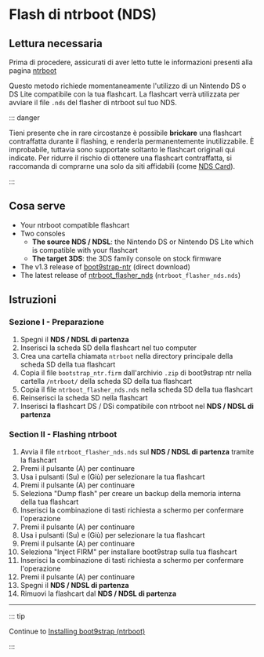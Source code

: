 # Flash di ntrboot (NDS)

## Lettura necessaria

Prima di procedere, assicurati di aver letto tutte le informazioni presenti alla pagina [ntrboot](ntrboot)

Questo metodo richiede momentaneamente l'utilizzo di un Nintendo DS o DS Lite compatibile con la tua flashcart. La flashcart verrà utilizzata per avviare il file `.nds` del flasher di ntrboot sul tuo NDS.

::: danger

Tieni presente che in rare circostanze è possibile **brickare** una flashcart contraffatta durante il flashing, e renderla permanentemente inutilizzabile. È improbabile, tuttavia sono supportate soltanto le flashcart originali qui indicate. Per ridurre il rischio di ottenere una flashcart contraffatta, si raccomanda di comprarne una solo da siti affidabili (come [NDS Card](https://www.nds-card.com/)).

:::

## Cosa serve

- Your ntrboot compatible flashcart
- Two consoles
  - **The source NDS / NDSL**: the Nintendo DS or Nintendo DS Lite which is compatible with your flashcart
  - **The target 3DS**: the 3DS family console on stock firmware
- The v1.3 release of [boot9strap-ntr](https://github.com/SciresM/boot9strap/releases/download/1.3/boot9strap-1.3-ntr.zip) (direct download)
- The latest release of [ntrboot_flasher_nds](https://github.com/jason0597/ntrboot_flasher_nds/releases/latest) (`ntrboot_flasher_nds.nds`)

## Istruzioni

### Sezione I - Preparazione

1. Spegni il **NDS / NDSL di partenza**
2. Inserisci la scheda SD della flashcart nel tuo computer
3. Crea una cartella chiamata `ntrboot` nella directory principale della scheda SD della tua flashcart
4. Copia il file `bootstrap_ntr.firm` dall'archivio `.zip` di boot9strap ntr nella cartella `/ntrboot/` della scheda SD della tua flashcart
5. Copia il file `ntrboot_flasher_nds.nds` nella scheda SD della tua flashcart
6. Reinserisci la scheda SD nella flashcart
7. Inserisci la flashcart DS / DSi compatibile con ntrboot nel **NDS / NDSL di partenza**

### Section II - Flashing ntrboot

1. Avvia il file `ntrboot_flasher_nds.nds` sul **NDS / NDSL di partenza** tramite la flashcart
2. Premi il pulsante (A) per continuare
3. Usa i pulsanti (Su) e (Giù) per selezionare la tua flashcart
4. Premi il pulsante (A) per continuare
5. Seleziona "Dump flash" per creare un backup della memoria interna della tua flashcart
6. Inserisci la combinazione di tasti richiesta a schermo per confermare l'operazione
7. Premi il pulsante (A) per continuare
8. Usa i pulsanti (Su) e (Giù) per selezionare la tua flashcart
9. Premi il pulsante (A) per continuare
10. Seleziona "Inject FIRM" per installare boot9strap sulla tua flashcart
11. Inserisci la combinazione di tasti richiesta a schermo per confermare l'operazione
12. Premi il pulsante (A) per continuare
13. Spegni il **NDS / NDSL di partenza**
14. Rimuovi la flashcart dal **NDS / NDSL di partenza**

___

::: tip

Continue to [Installing boot9strap (ntrboot)](installing-boot9strap-\(ntrboot\))

:::
